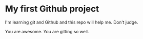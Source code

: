 # My first Github project

I'm learning git and Github and this repo will help me. Don't judge.

You are awesome. You are gitting so well.